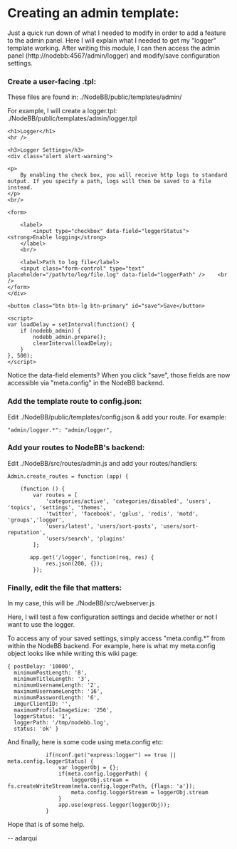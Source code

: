 # Creating an admin template:

Just a quick run down of what I needed to modify in order to add a feature to the admin panel. Here I will explain what I needed to get my "logger" template working. After writing this module, I can then access the admin panel (http://nodebb:4567/admin/logger) and modify/save configuration settings.



### Create a user-facing .tpl:

These files are found in: ./NodeBB/public/templates/admin/

For example, I will create a logger.tpl: ./NodeBB/public/templates/admin/logger.tpl

    <h1>Logger</h1>
    <hr />

    <h3>Logger Settings</h3>
    <div class="alert alert-warning">

    <p>
        By enabling the check box, you will receive http logs to standard output. If you specify a path, logs will then be saved to a file instead.
    </p>
    <br/>

    <form>

        <label>
            <input type="checkbox" data-field="loggerStatus"> <strong>Enable logging</strong>
        </label>
        <br/>

        <label>Path to log file</label>
        <input class="form-control" type="text" placeholder="/path/to/log/file.log" data-field="loggerPath" />    <br />
    </form>
    </div>

    <button class="btn btn-lg btn-primary" id="save">Save</button>

    <script>
    var loadDelay = setInterval(function() {
        if (nodebb_admin) {
            nodebb_admin.prepare();
            clearInterval(loadDelay);
        }
    }, 500);
    </script>


Notice the data-field elements? When you click "save", those fields are now accessible via "meta.config" in the NodeBB backend.



### Add the template route to config.json:

Edit ./NodeBB/public/templates/config.json & add your route. For example:

    "admin/logger.*": "admin/logger",


### Add your routes to NodeBB's backend:

Edit ./NodeBB/src/routes/admin.js and add your routes/handlers:


    Admin.create_routes = function (app) {

        (function () {
            var routes = [
                'categories/active', 'categories/disabled', 'users', 'topics', 'settings', 'themes',
                'twitter', 'facebook', 'gplus', 'redis', 'motd', 'groups','logger',
                'users/latest', 'users/sort-posts', 'users/sort-reputation',
                'users/search', 'plugins'
            ];

           app.get('/logger', function(req, res) {
                res.json(200, {});
            });



### Finally, edit the file that matters:

In my case, this will be ./NodeBB/src/webserver.js

Here, I will test a few configuration settings and decide whether or not I want to use the logger.

To access any of your saved settings, simply access "meta.config.*" from within the NodeBB backend. For example, here is what my meta.config object looks like while writing this wiki page:

    { postDelay: '10000',
      minimumPostLength: '8',
      minimumTitleLength: '3',
      minimumUsernameLength: '2',
      maximumUsernameLength: '16',
      minimumPasswordLength: '6',
      imgurClientID: '',
      maximumProfileImageSize: '256',
      loggerStatus: '1',
      loggerPath: '/tmp/nodebb.log',
      status: 'ok' }

And finally, here is some code using meta.config etc:

                if(nconf.get("express:logger") == true || meta.config.loggerStatus) {
                    var loggerObj = {};
                    if(meta.config.loggerPath) {
                        loggerObj.stream = fs.createWriteStream(meta.config.loggerPath, {flags: 'a'});
                        meta.config.loggerStream = loggerObj.stream
                    }
                    app.use(express.logger(loggerObj));
                }



Hope that is of some help.

-- adarqui